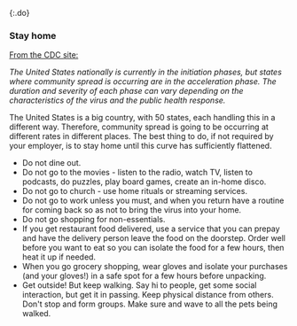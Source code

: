 {:.do}
### Stay home

[From the CDC site:](https://www.cdc.gov/coronavirus/2019-ncov/cases-updates/summary.html)

*The United States nationally is currently in the initiation phases, but states where community spread is occurring
are in the acceleration phase. The duration and severity of each phase can vary depending on the characteristics of
the virus and the public health response.*


The United States is a big country, with 50 states, each handling this in a different way. Therefore, community spread
is going to be occurring at different rates in different places. The best thing to do, if not required by your employer, is to stay home until this curve has sufficiently flattened.

-   Do not dine out.
-   Do not go to the movies - listen to the radio, watch TV, listen to podcasts, do puzzles, play board games, create an in-home disco.
-   Do not go to church - use home rituals or streaming services.
-   Do not go to work unless you must, and when you return have a routine for coming back so as not to bring the virus into your home.
-   Do not go shopping for non-essentials.
-   If you get restaurant food delivered, use a service that you can prepay and have the delivery person leave the food on the doorstep. Order well before you want to eat so you can isolate the food for a few hours, then heat it up if needed.
-   When you go grocery shopping, wear gloves and isolate your purchases (and your gloves!) in a safe spot for a few hours before unpacking.
-   Get outside! But keep walking. Say hi to people, get some social interaction, but get it in passing. Keep physical
    distance from others. Don't stop and form groups. Make sure and wave to all the pets being walked.
